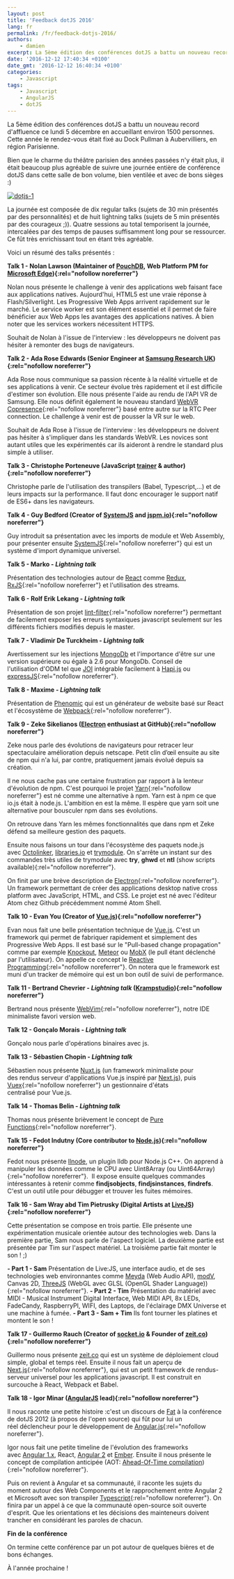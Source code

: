```yaml
---
layout: post
title: 'Feedback dotJS 2016'
lang: fr
permalink: /fr/feedback-dotjs-2016/
authors:
    - damien
excerpt: La 5ème édition des conférences dotJS a battu un nouveau record d'affluence ce lundi 5 décembre en accueillant environ 1500 personnes. Cette année le rendez-vous était fixé au Dock Pullman à Aubervilliers, en région Parisienne.
date: '2016-12-12 17:40:34 +0100'
date_gmt: '2016-12-12 16:40:34 +0100'
categories:
    - Javascript
tags:
    - Javascript
    - AngularJS
    - dotJS
---
```

La 5ème édition des conférences dotJS a battu un nouveau record d'affluence ce lundi 5 décembre en accueillant environ 1500 personnes. Cette année le rendez-vous était fixé au Dock Pullman à Aubervilliers, en région Parisienne.

Bien que le charme du théâtre parisien des années passées n'y était plus, il était beaucoup plus agréable de suivre une journée entière de conférence dotJS dans cette salle de bon volume, bien ventilée et avec de bons sièges :)

[![dotjs-1](/assets/2016-12-12-feedback-dotjs-2016/dotjs-1-300x224.jpg)](/assets/2016-12-12-feedback-dotjs-2016/dotjs-1.jpg)

La journée est composée de dix regular talks (sujets de 30 min présentés par des personnalités) et de huit lightning talks (sujets de 5 min présentés par des courageux ;)). Quatre sessions au total temporisent la journée, intercalées par des temps de pauses suffisamment long pour se ressourcer. Ce fût très enrichissant tout en étant très agréable.

Voici un résumé des talks présentés :

**Talk 1 - Nolan Lawson (Maintainer of [PouchDB](https://pouchdb.com/), Web Platform PM for [Microsoft Edge](https://www.microsoft.com/en-us/windows/microsoft-edge)){:rel="nofollow noreferrer"}**

Nolan nous présente le challenge à venir des applications web faisant face aux applications natives. Aujourd'hui, HTML5 est une vraie réponse à Flash/Silverlight. Les Progressive Web Apps arrivent rapidement sur le marché. Le service worker est son élément essentiel et il permet de faire bénéficier aux Web Apps les avantages des applications natives. À bien noter que les services workers nécessitent HTTPS.

Souhait de Nolan à l'issue de l'interview : les développeurs ne doivent pas hésiter à remonter des bugs de navigateurs.

**Talk 2 - Ada Rose Edwards (Senior Engineer at [Samsung Research UK](http://www.samsung.com/us/aboutsamsung/samsung_electronics/business_area/rd_page/)){:rel="nofollow noreferrer"}**

Ada Rose nous communique sa passion récente à la réalité virtuelle et de ses applications à venir. Ce secteur évolue très rapidement et il est difficile d'estimer son évolution. Elle nous présente l'aide au rendu de l'API VR de Samsung. Elle nous définit également le nouveau standard [WebVR Copresence](http://smus.com/copresence-webvr/){:rel="nofollow noreferrer"} basé entre autre sur la RTC Peer connection. Le challenge à venir est de pousser la VR sur le web.

Souhait de Ada Rose à l'issue de l'interview : les développeurs ne doivent pas hésiter à s'impliquer dans les standards WebVR. Les novices sont autant utiles que les expérimentés car ils aideront à rendre le standard plus simple à utiliser.

**Talk 3 - Christophe Porteneuve (JavaScript [trainer](http://delicious-insights.com/) & author){:rel="nofollow noreferrer"}**

Christophe parle de l'utilisation des transpilers (Babel, Typescript,...) et de leurs impacts sur la performance. Il faut donc encourager le support natif de ES6+ dans les navigateurs.

**Talk 4 - Guy Bedford (Creator of [SystemJS](https://github.com/systemjs/systemjs) and [jspm.io](http://jspm.io/)){:rel="nofollow noreferrer"}**

Guy introduit sa présentation avec les imports de module et Web Assembly, pour présenter ensuite [SystemJS](https://github.com/systemjs/systemjs){:rel="nofollow noreferrer"} qui est un système d'import dynamique universel.

**Talk 5 - Marko - _Lightning talk_**

Présentation des technologies autour de [React](https://facebook.github.io/react/) comme [Redux](http://redux.js.org/), [RxJS](https://github.com/Reactive-Extensions/RxJS){:rel="nofollow noreferrer"} et l'utilisation des streams.

**Talk 6 - Rolf Erik Lekang - _Lightning talk_**

Présentation de son projet [lint-filter](https://github.com/relekang/lint-filter){:rel="nofollow noreferrer"} permettant de facilement exposer les erreurs syntaxiques javascript seulement sur les différents fichiers modifiés depuis le master.

**Talk 7 - Vladimir De Turckheim - _Lightning talk_**

Avertissement sur les injections [MongoDb](https://www.mongodb.com/fr) et l'importance d'être sur une version supérieure ou égale à 2.6 pour MongoDb. Conseil de l'utilisation d'ODM tel que [JOI](https://github.com/hapijs/joi) intégrable facilement à [Hapi.js](https://hapijs.com/) ou [expressJS](http://expressjs.com/fr/){:rel="nofollow noreferrer"}.

**Talk 8 - Maxime - _Lightning talk_**

Présentation de [Phenomic](https://github.com/MoOx/phenomic) qui est un générateur de website basé sur React et l'écosystème de [Webpack](https://webpack.github.io/docs/){:rel="nofollow noreferrer"}.

**Talk 9 - Zeke Sikelianos ([Electron](http://electron.atom.io/) enthusiast at GitHub){:rel="nofollow noreferrer"}**

Zeke nous parle des évolutions de navigateurs pour retracer leur spectaculaire amélioration depuis netscape. Petit clin d’œil ensuite au site de npm qui n'a lui, par contre, pratiquement jamais évolué depuis sa création.

Il ne nous cache pas une certaine frustration par rapport à la lenteur d'évolution de npm. C'est pourquoi le projet [Yarn](https://github.com/yarnpkg/yarn){:rel="nofollow noreferrer"} est né comme une alternative à npm. Yarn est à npm ce que io.js était à node.js. L'ambition en est la même. Il espère que yarn soit une alternative pour bousculer npm dans ses évolutions.

On retrouve dans Yarn les mêmes fonctionnalités que dans npm et Zeke défend sa meilleure gestion des paquets.

Ensuite nous faisons un tour dans l'écosystème des paquets node.js avec [Octolinker](https://github.com/OctoLinker/browser-extension), [libraries.io](https://libraries.io/) et [trymodule](https://github.com/VictorBjelkholm/trymodule). On s'arrête un instant sur des commandes très utiles de trymodule avec **try**, **ghwd** et **ntl** (show scripts available){:rel="nofollow noreferrer"}.

On finit par une brève description de [Electron](http://electron.atom.io/){:rel="nofollow noreferrer"}. Un framework permettant de créer des applications desktop native cross platform avec JavaScript, HTML, and CSS. Le projet est né avec l'éditeur Atom chez Github précédemment nommé Atom Shell.

**Talk 10 - Evan You (Creator of [Vue.js](https://vuejs.org/)){:rel="nofollow noreferrer"}**

Evan nous fait une belle présentation technique de [Vue.js](https://vuejs.org/). C'est un framework qui permet de fabriquer rapidement et simplement des Progressive Web Apps. Il est basé sur le "Pull-based change propagation" comme par exemple [Knockout](http://knockoutjs.com/), [Meteor](https://www.meteor.com/) ou [MobX](https://github.com/mobxjs/mobx) (le pull étant déclenché par l'utilisateur). On appelle ce concept le [Reactive Programming](https://en.wikipedia.org/wiki/Reactive_programming){:rel="nofollow noreferrer"}. On notera que le framework est muni d'un tracker de mémoire qui est un bon outil de suivi de performance.

**Talk 11 - Bertrand Chevrier - _Lightning talk_ ([Krampstudio](https://github.com/krampstudio)){:rel="nofollow noreferrer"}**

Bertrand nous présente [WebVim](https://github.com/vim-dist/webvim){:rel="nofollow noreferrer"}, notre IDE minimaliste favori version web.

**Talk 12 - Gonçalo Morais - _Lightning talk_**

Gonçalo nous parle d'opérations binaires avec js.

**Talk 13 - Sébastien Chopin - _Lightning talk_**

Sébastien nous présente [Nuxt.js](https://github.com/nuxt/nuxt.js) (un framework minimaliste pour des rendus serveur d'applications Vue.js inspiré par [Next.js](https://zeit.co/blog/next)), puis [Vuex](https://github.com/vuejs/vuex){:rel="nofollow noreferrer"} un gestionnaire d'états centralisé pour Vue.js.

**Talk 14 - Thomas Belin - _Lightning talk_**

Thomas nous présente brièvement le concept de [Pure Functions](https://medium.com/javascript-scene/master-the-javascript-interview-what-is-a-pure-function-d1c076bec976#.n2y832zfz){:rel="nofollow noreferrer"}.

**Talk 15 - Fedot Indutny (Core contributor to [Node.js](https://nodejs.org/en/)){:rel="nofollow noreferrer"}**

Fedot nous présente [llnode](https://github.com/nodejs/llnode), un plugin lldb pour Node.js C++. On apprend à manipuler les données comme le CPU avec Uint8Array (ou Uint64Array){:rel="nofollow noreferrer"}.  Il expose ensuite quelques commandes intéressantes à retenir comme **findjsobjects**, **findjsinstances**, **findrefs**. C'est un outil utile pour débugger et trouver les fuites mémoires.

**Talk 16 - Sam Wray abd Tim Pietrusky (Digital Artists at [LiveJS](http://webvj.ninja/)){:rel="nofollow noreferrer"}**

Cette présentation se compose en trois partie. Elle présente une expérimentation musicale orientée autour des technologies web. Dans la première partie, Sam nous parle de l'aspect logiciel. La deuxième partie est présentée par Tim sur l'aspect matériel. La troisième partie fait monter le son ! ;)

**- Part 1 - Sam**
Présentation de Live:JS, une interface audio, et de ses technologies web environnantes comme [Meyda](https://github.com/hughrawlinson/meyda) (Web Audio API), [modV](https://github.com/2xAA/modV), Canvas 2D, [ThreeJS](https://threejs.org/) (WebGL avec GLSL (OpenGL Shader Language)){:rel="nofollow noreferrer"}.
**- Part 2 - Tim**
Présentation du matériel avec MIDI - Musical Instrument Digital Interface, Web MIDI API, 8x LEDs, FadeCandy, RaspberryPI, WIFI, des Laptops, de l'éclairage DMX Universe et une machine à fumée.
**- Part 3 - Sam + Tim**
Ils font tourner les platines et montent le son !

**Talk 17 - Guillermo Rauch (Creator of [socket.io](http://socket.io/) & Founder of [zeit.co](https://zeit.co/)){:rel="nofollow noreferrer"}**

Guillermo nous présente [zeit.co](https://zeit.co/) qui est un système de déploiement cloud simple, global et temps réel. Ensuite il nous fait un aperçu de [Next.js](https://zeit.co/blog/next){:rel="nofollow noreferrer"}, qui est un petit framework de rendus-serveur universel pour les applications javascript. Il est construit en surcouche à React, Webpack et Babel.

**Talk 18 - Igor Minar ([AngularJS](https://angularjs.org/) lead){:rel="nofollow noreferrer"}**

Il nous raconte une petite histoire :c'est un discours de [Fat](https://github.com/fat) à la conférence de dotJS 2012 (à propos de l'open source) qui fût pour lui un réel déclencheur pour le développement de [Angular.js](https://angularjs.org/){:rel="nofollow noreferrer"}.

Igor nous fait une petite timeline de l'évolution des frameworks avec [Angular 1.x](https://angularjs.org/), React, [Angular 2](https://angular.io/) et [Ember](http://emberjs.com/). Ensuite il nous présente le concept de compilation anticipée (AOT: [Ahead-Of-Time compilation](https://en.wikipedia.org/wiki/Ahead-of-time_compilation)){:rel="nofollow noreferrer"}.

Puis on revient à Angular et sa communauté, il raconte les sujets du moment autour des Web Components et le rapprochement entre Angular 2 et Microsoft avec son transpiler [Typescript](https://www.typescriptlang.org/){:rel="nofollow noreferrer"}. On finira par un appel à ce que la communauté open-source soit ouverte d'esprit. Que les orientations et les décisions des mainteneurs doivent trancher en considérant les paroles de chacun.

**Fin de la conférence**

On termine cette conférence par un pot autour de quelques bières et de bons échanges.

À l'année prochaine !
